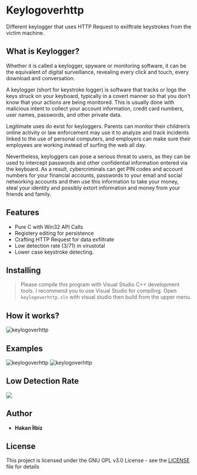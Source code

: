 # Keylogoverhttp
Different keylogger that uses HTTP Request to exilftrate keystrokes from the victim machine.

## What is Keylogger?
Whether it is called a keylogger, spyware or monitoring software, it can be the equivalent of digital surveillance, revealing every click and touch, every download and conversation.

A keylogger (short for keystroke logger) is software that tracks or logs the keys struck on your keyboard, typically in a covert manner so that you don’t know that your actions are being monitored. This is usually done with malicious intent to collect your account information, credit card numbers, user names, passwords, and other private data.

Legitimate uses do exist for keyloggers. Parents can monitor their children’s online activity or law enforcement may use it to analyze and track incidents linked to the use of personal computers, and employers can make sure their employees are working instead of surfing the web all day.

Nevertheless, keyloggers can pose a serious threat to users, as they can be used to intercept passwords and other confidential information entered via the keyboard. As a result, cybercriminals can get PIN codes and account numbers for your financial accounts, passwords to your email and social networking accounts and then use this information to take your money, steal your identity and possibly extort information and money from your friends and family.

## Features

- Pure C with Win32 API Calls
- Registery editing for persistence
- Crafting HTTP Request for data exfiltrate
- Low detection rate (3/71) in virustotal
- Lower case keystroke detecting.

## Installing

> Please compile this program with Visual Studio C++ development tools. I recommend you to use Visual Studio for compiling. Open `keylogoverhttp.sln` with visual studio then build from the upper menu.

## How it works?

![](./keylogoverhttp.gif "keylogoverhttp")

## Examples

![](./keylogoverhttp-image.png "keylogoverhttp")
![](./keylogoverhttp-image-2.png "keylogoverhttp")

## Low Detection Rate

![](./virustotal.png"keylogoverhttp")

## Author
* **Hakan İlbiz**

## License

This project is licensed under the GNU GPL v3.0 License - see the [LICENSE](./LICENSE) file for details



